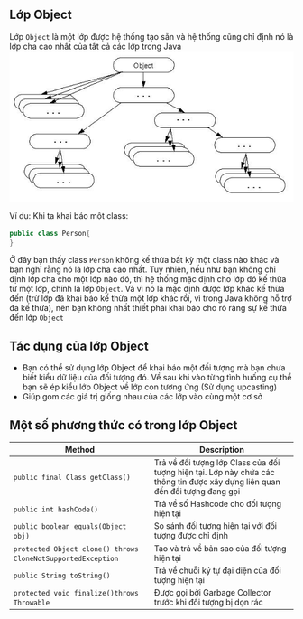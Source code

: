 ## Lớp Object  
Lớp `Object` là một lớp được hệ thống tạo sẵn và hệ thống cũng chỉ định nó là lớp cha cao nhất của tất cả các lớp trong Java  
![image](../image/class_object_1.jpeg)  

Ví dụ: Khi ta khai báo một class:  
```java
public class Person{
}
```

Ở đây bạn thấy class `Person` không kế thừa bất kỳ một class nào khác và bạn nghĩ rằng nó là lớp cha cao nhất. Tuy nhiên, nếu như bạn không chỉ định lớp cha cho một lớp nào đó, thì hệ thống mặc định cho lớp đó kế thừa từ một lớp, chính là lớp `Object`. Và vì nó là mặc định được lớp khác kế thừa đến (trừ lớp đã khai báo kế thừa một lớp khác rồi, vì trong Java không hỗ trợ đa kế thừa), nên bạn không nhất thiết phải khai báo cho rõ ràng sự kế thừa đến lớp `Object`  

## Tác dụng của lớp Object  
- Bạn có thể sử dụng lớp Object để khai báo một đối tượng mà bạn chưa biết kiểu dữ liệu của đối tượng đó. Về sau khi vào từng tình huống cụ thể bạn sẽ ép kiểu lớp Object về lớp con tương ứng (Sử dụng upcasting)  
- Giúp gom các giá trị giống nhau của các lớp vào cùng một cơ sở  

## Một số phương thức có trong lớp Object  

| Method | Description | 
| --- | --- | 
| `public final Class getClass()` | Trả về đối tượng lớp Class của đối tượng hiện tại. Lớp này chứa các thông tin được xây dựng liên quan đến đối tượng đang gọi | 
| `public int hashCode()` | Trả về số Hashcode cho đối tượng hiện tại | 
| `public boolean equals(Object obj)` | So sánh đối tượng hiện tại với đối tượng được chỉ định | 
| `protected Object clone() throws CloneNotSupportedException` | Tạo và trả về bản sao của đối tượng hiện tại | 
| `public String toString()` | Trả về chuỗi ký tự đại diện của đối tượng hiện tại | 
| `protected void finalize()throws Throwable` | Được gọi bởi Garbage Collector trước khi đối tượng bị dọn rác | 